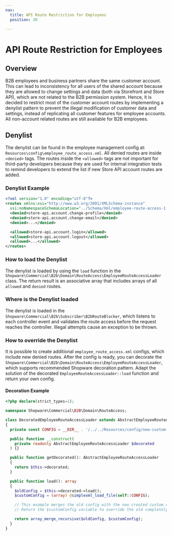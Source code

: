 ```yaml
---
nav:
  title: API Route Restriction for Employees
  position: 20

---
```


# API Route Restriction for Employees

## Overview

B2B employees and business partners share the same customer account. This can lead to inconsistency for all users of the shared account because they are allowed to change settings and data (both via Storefront and Store API), which are not related to the B2B permission system. Hence, it is decided to restrict most of the customer account routes by implementing a denylist pattern to prevent the illegal modification of customer data and settings, instead of replicating all customer features for employee accounts. All non-account related routes are still available for B2B employees.

## Denylist

The denylist can be found in the employee management config at: `Resources\config\employee_route_access.xml`. All denied routes are inside `<denied>` tags. The routes inside the `<allowed>` tags are not important for third-party developers because they are used for internal integration tests to remind developers to extend the list if new Store API account routes are added.

### Denylist Example

```xml
<?xml version="1.0" encoding="utf-8"?>
<routes xmlns:xsi="http://www.w3.org/2001/XMLSchema-instance"
  xsi:noNamespaceSchemaLocation="../Schema/Xml/employee-route-access-1.0.xsd">
  <denied>store-api.account.change-profile</denied>
  <denied>store-api.account.change-email</denied>
  <denied>...</denied>

  <allowed>store-api.account.login</allowed>
  <allowed>store-api.account.logout</allowed>
  <allowed>...</allowed>
</routes>
```

### How to load the Denylist

The denylist is loaded by using the `load` function in the `Shopware\Commercial\B2b\Domain\RouteAccess\EmployeeRouteAccessLoader` class. The return result is an associative array that includes arrays of all `allowed` and `denied` routes.

### Where is the Denylist loaded

The denylist is loaded in the `Shopware\Commercial\B2b\Subscriber\B2bRouteBlocker`, which listens to each controller event and validates the route access before the request reaches the controller. Illegal attempts cause an exception to be thrown.

### How to override the Denylist

It is possible to create additional `employee_route_access.xml` configs, which include new denied routes. After the config is ready, you can decorate the `Shopware\Commercial\B2b\Domain\RouteAccess\EmployeeRouteAccessLoader`, which supports recommended Shopware decoration pattern. Adapt the solution of the decorated `EmployeeRouteAccessLoader::load` function and return your own config.

#### Decoration Example

```php
<?php declare(strict_types=1);

namespace Shopware\Commercial\B2B\Domain\RouteAccess;

class DecoratedEmployeeRouteAccessLoader extends AbstractEmployeeRouteAccessLoader
{
  private const CONFIG = __DIR__ . '/../../Resources/config/new-custom-employee_route_access.xml';

  public function __construct(
    private readonly AbstractEmployeeRouteAccessLoader $decorated
  ) {}

  public function getDecorated(): AbstractEmployeeRouteAccessLoader
  {
    return $this->decorated;
  }

  public function load(): array
  {
    $oldConfig = $this->decorated->load();
    $customConfig = (array) @simplexml_load_file(self::CONFIG);

    // This example merges the old config with the new created custom config.
    // Return the $customConfig variable to override the old completely

    return array_merge_recursive($oldConfig, $customConfig);
  }
}
```
